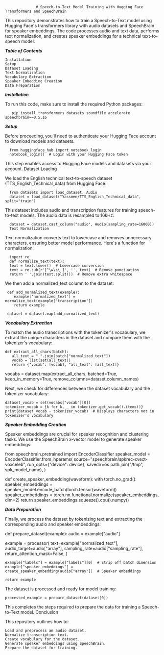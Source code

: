                   # Speech-to-Text Model Training with Hugging Face Transformers and SpeechBrain

This repository demonstrates how to train a Speech-to-Text model using Hugging Face's transformers library with audio datasets and SpeechBrain for speaker embeddings. The code processes audio and text data, performs text normalization, and creates speaker embeddings for a technical text-to-speech model.

***Table of Contents***

    Installation
    Setup
    Dataset Loading
    Text Normalization
    Vocabulary Extraction
    Speaker Embedding Creation
    Data Preparation

***Installation***

To run this code, make sure to install the required Python packages:

       pip install transformers datasets soundfile accelerate speechbrain==0.5.16

***Setup***

Before proceeding, you'll need to authenticate your Hugging Face account to download models and datasets.

      from huggingface_hub import notebook_login
      notebook_login()  # Login with your Hugging Face token
 
This step enables access to Hugging Face models and datasets via your account.
Dataset Loading

We load the English technical text-to-speech dataset (TTS_English_Technical_data) from Hugging Face:


      from datasets import load_dataset, Audio
      dataset = load_dataset("Yassmen/TTS_English_Technical_data", split="train")

This dataset includes audio and transcription features for training speech-to-text models. The audio data is resampled to 16kHz:

      dataset = dataset.cast_column("audio", Audio(sampling_rate=16000))
      Text Normalization

Text normalization converts text to lowercase and removes unnecessary characters, ensuring better model performance. Here's a function for normalization:

      import re
      def normalize_text(text):
      text = text.lower()  # Lowercase conversion
      text = re.sub(r'[^\w\s\']', '', text)  # Remove punctuation
      return ' '.join(text.split())  # Remove extra whitespace

We then add a normalized_text column to the dataset:

     def add_normalized_text(example):
        example['normalized_text'] = normalize_text(example['transcription'])
        return example

     dataset = dataset.map(add_normalized_text)

***Vocabulary Extraction***

To match the audio transcriptions with the tokenizer's vocabulary, we extract the unique characters in the dataset and compare them with the tokenizer's vocabulary:


    def extract_all_chars(batch):
       all_text = " ".join(batch["normalized_text"])
       vocab = list(set(all_text))
       return {"vocab": [vocab], "all_text": [all_text]}

   vocabs = dataset.map(extract_all_chars, batched=True, keep_in_memory=True, 
   remove_columns=dataset.column_names)

Next, we check for differences between the dataset vocabulary and the tokenizer vocabulary:

    dataset_vocab = set(vocabs["vocab"][0])
    tokenizer_vocab = {k for k, _ in tokenizer.get_vocab().items()}
    print(dataset_vocab - tokenizer_vocab)  # Displays characters not in tokenizer's vocabulary
 
***Speaker Embedding Creation***

Speaker embeddings are crucial for speaker recognition and clustering tasks. We use the SpeechBrain x-vector model to generate speaker embeddings:

   from speechbrain.pretrained import EncoderClassifier
   speaker_model = EncoderClassifier.from_hparams(
     source="speechbrain/spkrec-xvect-voxceleb",
     run_opts={"device": device},
     savedir=os.path.join("/tmp", spk_model_name),
   )

   def create_speaker_embedding(waveform):
      with torch.no_grad():
        speaker_embeddings = speaker_model.encode_batch(torch.tensor(waveform))
        speaker_embeddings = torch.nn.functional.normalize(speaker_embeddings, dim=2)
        return speaker_embeddings.squeeze().cpu().numpy()

***Data Preparation***

Finally, we process the dataset by tokenizing text and extracting the corresponding audio and speaker embeddings:

   def prepare_dataset(example):
     audio = example["audio"]

   example = processor(
        text=example["normalized_text"],
        audio_target=audio["array"],
        sampling_rate=audio["sampling_rate"],
        return_attention_mask=False,
    )

    example["labels"] = example["labels"][0]  # Strip off batch dimension
    example["speaker_embeddings"] = create_speaker_embedding(audio["array"])  # Speaker embeddings

    return example

The dataset is processed and ready for model training:

    processed_example = prepare_dataset(dataset[0])

This completes the steps required to prepare the data for training a Speech-to-Text model.
Conclusion

This repository outlines how to:

    Load and preprocess an audio dataset.
    Normalize transcription text.
    Create vocabulary for the dataset.
    Generate speaker embeddings using SpeechBrain.
    Prepare the dataset for training.
